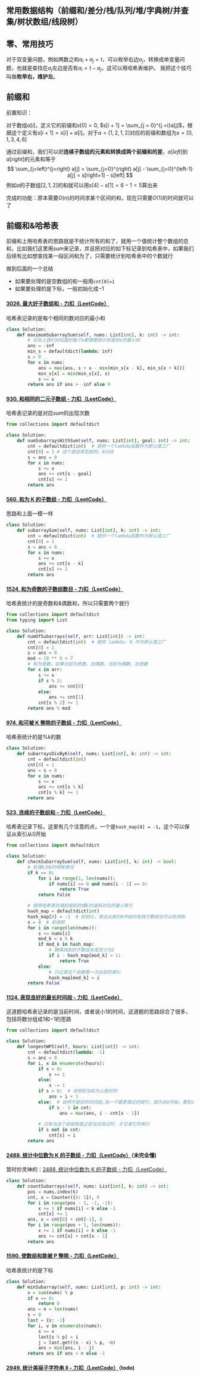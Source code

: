 ## 常用数据结构（前缀和/差分/栈/队列/堆/字典树/并查集/树状数组/线段树）

## 零、常用技巧

对于双变量问题，例如两数之和$a_i + a_j = t$，可以枚举右边$a_j$，转换成单变量问题，也就是查找在$a_j$左边是否有$a_i = t - a_j$，这可以用哈希表维护。 我把这个技巧叫做**枚举右，维护左**。



## 前缀和

前置知识：

对于数组$a[i]$，定义它的前缀和$s[0] = 0$, $s[i + 1] = \sum_{j = 0}^{j =i}a[j]$，根据这个定义有$s[i + 1] = s[i] + a[i]$。对于$a=[1, 2, 1, 2]$对应的前缀和数组为$s=[0, 1, 3, 4, 6]$

通过前缀和，我们可以把**连续子数组的元素和转换成两个前缀和的差**，$a[left]$到$a[right]$的元素和等于
$$
\sum_{j=left}^{j=right} a[j] = \sum_{j=0}^{right} a[j] - \sum_{j=0}^{left-1} a[j] = s[right+1] - s[left]
$$
例如$a$的子数组$[2, 1, 2]$的和就可以用$s[4] - s[1]=6-1=5$​算出来

完成的功能：原本需要$O(n)$的时间求某个区间的和，现在只需要$O(1)$的时间就可以了

## 前缀和&哈希表

前缀和上用哈希表的思路就是不统计所有的和了，就用一个值统计整个数组的总和，比如我们这里用$sum$​来记录，并且把对应的如下标记录到哈希表中，如果我们后续有比如想查找某一段区间和为了，只需要统计到哈希表中的个数就行

做到后面的一个总结

- 如果要处理的是空数组的和一般用`cnt[0]=1`
- 如果要处理的是下标，一般初始化成$-1$

#### [3026. 最大好子数组和 - 力扣（LeetCode）](https://leetcode.cn/problems/maximum-good-subarray-sum/description/)

哈希表记录的是每个相同的数对应的最小和

```python
class Solution:
    def maximumSubarraySum(self, nums: List[int], k: int) -> int:
        # 实际上我们对后面的每个x都需要统计前面的x的最小和
        ans = -inf
        min_s = defaultdict(lambda: inf)
        s = 0
        for x in nums:
            ans = max(ans, s + x - min(min_s[x - k], min_s[x + k]))
            min_s[x] = min(min_s[x], s)
            s += x
        return ans if ans > -inf else 0
```

#### [930. 和相同的二元子数组 - 力扣（LeetCode）](https://leetcode.cn/problems/binary-subarrays-with-sum/description/)

哈希表记录的是对应$sum$的出现次数

```python
from collections import defaultdict

class Solution:
    def numSubarraysWithSum(self, nums: List[int], goal: int) -> int:
        cnt = defaultdict(int)  # 提供一个lambda函数作为默认值工厂
        cnt[0] = 1 # 这个是经常忽视的，0已经
        s = ans = 0
        for x in nums:
            s += x
            ans += cnt[s - goal]
            cnt[s] += 1
        return ans
```

#### [560. 和为 K 的子数组 - 力扣（LeetCode）](https://leetcode.cn/problems/subarray-sum-equals-k/description/)

思路和上面一模一样

```python
class Solution:
    def subarraySum(self, nums: List[int], k: int) -> int:
        cnt = defaultdict(int)  # 提供一个lambda函数作为默认值工厂
        cnt[0] = 1
        s = ans = 0
        for x in nums:
            s += x
            ans += cnt[s - k]
            cnt[s] += 1
        return ans
```

#### [1524. 和为奇数的子数组数目 - 力扣（LeetCode）](https://leetcode.cn/problems/number-of-sub-arrays-with-odd-sum/description/)

哈希表统计的是奇数和&偶数和，所以只需要两个就行

```python
from collections import defaultdict
from typing import List

class Solution:
    def numOfSubarrays(self, arr: List[int]) -> int:
        cnt = defaultdict(int)  # 使用 lambda: 0 作为默认值工厂
        cnt[0] = 1
        s = ans = 0
        mod = 10 ** 9 + 7
        # 和为奇数，如果当前为奇数，加偶数，当前为偶数，加奇数
        for x in arr:
            s += x
            if s % 2:
                ans += cnt[0]
            else:
                ans += cnt[1]
            cnt[s % 2] += 1
        return ans % mod
```

#### [974. 和可被 K 整除的子数组 - 力扣（LeetCode）](https://leetcode.cn/problems/subarray-sums-divisible-by-k/description/)

哈希表统计的是$\%k$的数

```python
class Solution:
    def subarraysDivByK(self, nums: List[int], k: int) -> int:
        cnt = defaultdict(int)
        cnt[0] = 1
        ans = s = 0
        for x in nums:
            s += x
            ans += cnt[s % k]
            cnt[s % k] += 1
        return ans
```

#### [523. 连续的子数组和 - 力扣（LeetCode）](https://leetcode.cn/problems/continuous-subarray-sum/description/)

哈希表记录下标，这里有几个注意的点，一个是`hash_map[0] = -1`，这个可以保证从索引从$0$开始

```python
from collections import defaultdict

class Solution:
    def checkSubarraySum(self, nums: List[int], k: int) -> bool:
        # 处理k为0的特殊情况
        if k == 0:
            for i in range(1, len(nums)):
                if nums[i] == 0 and nums[i - 1] == 0:
                    return True
            return False

        # 使用哈希表存储前缀和的模k的值和对应的最小索引
        hash_map = defaultdict(int)
        hash_map[0] = -1  # 初始化，保证从索引0开始的有效子数组也可以检测到
        s = 0  # 前缀和
        for i in range(len(nums)):
            s += nums[i]
            mod_k = s % k
            if mod_k in hash_map:
                # 确保找到的子数组长度至少为2
                if i - hash_map[mod_k] > 1:
                    return True
            else:
                # 只记录这个余数第一次出现的索引
                hash_map[mod_k] = i
        return False
```

#### [1124. 表现良好的最长时间段 - 力扣（LeetCode）](https://leetcode.cn/problems/longest-well-performing-interval/description/)

这道题哈希表记录的是当前时间，或者说小1的时间，这道题的思路综合了很多，包括将数分组成$1$和$-1$的思路

```python
from collections import defaultdict

class Solution:
    def longestWPI(self, hours: List[int]) -> int:
        cnt = defaultdict(lambda: -1)
        s = ans = 0
        for i, x in enumerate(hours):
            if x > 8:
                s += 1
            else:
                s -= 1
            if s > 0:  # 说明到当前为止是好的
                ans = i + 1
            else:  # 说明不是好的时间段,找一个最更接近的就行，因为从0开始，要到s - 2会经过s - 1
                if s - 1 in cnt:  
                    ans = max(ans, i - cnt[s - 1])
            
            # 只有当这个前缀和值之前没出现过时，才记录它的索引
            if s not in cnt:
                cnt[s] = i
        return ans
```

#### [2488. 统计中位数为 K 的子数组 - 力扣（LeetCode）](https://leetcode.cn/problems/count-subarrays-with-median-k/description/)（未完全懂)

暂时抄灵神的：[2488. 统计中位数为 K 的子数组 - 力扣（LeetCode）](https://leetcode.cn/problems/count-subarrays-with-median-k/solutions/1993439/deng-jie-zhuan-huan-pythonjavacgo-by-end-5w11/)

```python
class Solution:
    def countSubarrays(self, nums: List[int], k: int) -> int:
        pos = nums.index(k)
        cnt, x = Counter({0: 1}), 0
        for i in range(pos - 1, -1, -1):
            x += 1 if nums[i] < k else -1
            cnt[x] += 1
        ans, x = cnt[0] + cnt[-1], 0
        for i in range(pos + 1, len(nums)):
            x += 1 if nums[i] > k else -1
            ans += cnt[x] + cnt[x - 1]
        return ans
```

#### [1590. 使数组和能被 P 整除 - 力扣（LeetCode）](https://leetcode.cn/problems/make-sum-divisible-by-p/description/)

哈希表统计的是下标

```python
class Solution:
    def minSubarray(self, nums: List[int], p: int) -> int:
        x = sum(nums) % p
        if x == 0:
            return 0
        ans = n = len(nums)
        s = 0
        last = {s: -1}
        for i, v in enumerate(nums):
            s += v
            last[s % p] = i
            j = last.get((s - x) % p, -n)
            ans = min(ans, i - j)
        return ans if ans < n else -1
```

#### [2949. 统计美丽子字符串 II - 力扣（LeetCode）](https://leetcode.cn/problems/count-beautiful-substrings-ii/description/)（todo)